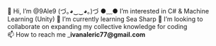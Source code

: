 👋 Hi, I’m @9Ale9    (づ｡◕‿‿◕｡)づ
 ●﹏●    I’m interested in C# & Machine Learning (Unity)
🌱 I’m currently learning Sea Sharp
💞️ I’m looking to collaborate on expanding my collective knowledge for coding                              
📫 How to reach me ___ivanaleric77@gmail.com__
<!---
9Ale9/9Ale9 is a ✨ special ✨ repository because its `README.md` (this file) appears on your GitHub profile.
You can click the Preview link to take a look at your changes.
--->
